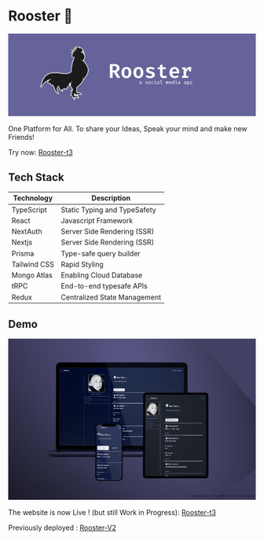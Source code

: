# Rooster :rooster:

![Alt text](/screenshots/Rooster%20Header.jpg)

One Platform for All. To share your Ideas, Speak your mind and make new Friends!

Try now: [Rooster-t3](https://rooster-wheat.vercel.app/)

## Tech Stack

| Technology  | Description                  |
| ----------- | ---------------------------- |
| TypeScript  | Static Typing and TypeSafety |
| React       | Javascript Framework         |
| NextAuth    | Server Side Rendering (SSR)  |
| Nextjs      | Server Side Rendering (SSR)  |
| Prisma      | Type-safe query builder      |
| Tailwind CSS      | Rapid Styling                |
| Mongo Atlas | Enabling Cloud Database      |
| tRPC        | End-to-end typesafe APIs     |
| Redux       | Centralized State Management |

## Demo

![Alt text](/screenshots/device.jpg)

The website is now Live ! (but still Work in Progress): [Rooster-t3](https://rooster-wheat.vercel.app/)

Previously deployed : [Rooster-V2](https://rooster-react.netlify.app/)
